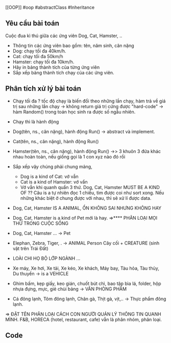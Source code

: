 [[OOP]]
#oop #abstractClass #Inheritance

## Yêu cầu bài toán

Cuộc đua kì thú giữa các ứng viên Dog, Cat, Hamster, .. 
- Thông tin các ứng viên bao gồm: tên, năm sinh, cân nặng 
- Dog: chạy tối đa 40km/h. 
- Cat: chạy tối đa 50km/h
- Hamster: chạy tối đa 10km/h. 
- Hãy in bảng thành tích của từng ứng viên
- Sắp xếp bảng thành tích chạy của các ứng viên. 
## Phân tích xử lý bài toán
- Chạy tối đa ? tốc độ chạy là biến đổi theo những lần chạy, hàm trả về giá trị sau những lần chạy -> không return giá trị cứng được "hard-code" 
-> hàm Random() trong toán học sinh ra được số ngẫu nhiên. 
- Chạy thì là hành động

- Dog(tên, ns., cân nặng), hành động Run() -> abstract và implement.
- Cat(tên, ns., cân nặng), hành động Run()
- Hamster(tên, ns., cân nặng), hành động Run()
->> 3 khuôn 3 đứa khác nhau hoàn toàn, nếu giống gọi là 1 con xyz nào đó rồi
- Sắp xếp vậy chúng phải chung mảng,
	- Dog is a kind of Cat: vớ vẫn
	- Cat is a kind of Hamster: vớ vẩn
	- Vớ vẫn khi quanh quẩn 3 thứ. 
Dog, Cat, Hamster MUST BE A KIND OF ?? 
Câu is a tự nhiên đọc 1 chiều, tìm được coi như sort xong. Nếu những khác biệt ở chung được với nhau, thì sẽ xử lí được data. 
- Dog, Cat, Hamster IS A ANIMAL, ỔN KHÔNG SAI NHƯNG KHÔNG HAY
- Dog, Cat, Hamster is a kind of Pet mới là hay. 
=>**** PHÂN LOẠI MỌI THỨ TRONG CUỘC SỐNG 
- Dog, Cat, Hamster ...     -> Pet
- Elephan, Zebra, Tiger, . ->                     ANIMAL
	 Person
	 Cây cối                                                +                     CREATURE (sinh vật trên Trái Đất)
- LOÀI CHI HỌ BỘ LỚP NGÀNH ... 
- Xe  máy, Xe hơi, Xe tải, Xe kéo, Xe khách, Máy bay, Tàu hỏa, Tàu thủy, Du thuyền -> is a VEHICLE
- Ghim bấm, kẹp giấy, keo gián, chuốt bút chì, bao tập
	bìa lá, folder, hộp nhựa đựng, mực, giẻ chùi bảng  -> VĂN PHÒNG PHẨM
- Cá đông lạnh, Tôm đông lạnh, Chân gà, Thịt gà, vịt,.. -> Thực phẩm đông lạnh.

=> ĐẶT TÊN PHÂN LOẠI CÁCH CON NGƯỜI QUẢN LÝ THÔNG TIN QUANH MÌNH. 
F&B, HORECA (hotel, restaurant, cafe) vẫn là phân nhóm, phân loại. 
## Code
